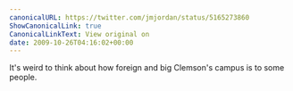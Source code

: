 ```yaml
---
canonicalURL: https://twitter.com/jmjordan/status/5165273860
ShowCanonicalLink: true
CanonicalLinkText: View original on
date: 2009-10-26T04:16:02+00:00
---
```

It's weird to think about how foreign and big Clemson's campus is to some people.